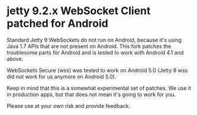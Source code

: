 jetty 9.2.x WebSocket Client patched for Android
================================================

Standard Jetty 9 WebSockets do not run on Android, because it's using Java 1.7 APIs that are not present on Android. This fork patches the troublesome parts for Android and is tested to work with Android 4.1 and above.

WebSockets Secure (wss) was tested to work on Android 5.0 (Jetty 8 wss did not work for us anymore on Android 5.0).

Keep in mind that this is a somewhat experimental set of patches. We use it in production apps, but that does not mean it's going to work for you.

Please use at your own risk and provide feedback.
